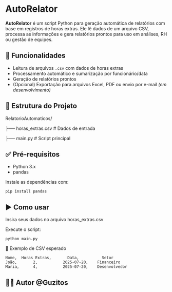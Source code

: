 # AutoRelator

**AutoRelator** é um script Python para geração automática de relatórios com base em registros de horas extras. Ele lê dados de um arquivo CSV, processa as informações e gera relatórios prontos para uso em análises, RH ou gestão de equipes.

## 🚀 Funcionalidades

- Leitura de arquivos `.csv` com dados de horas extras
- Processamento automático e sumarização por funcionário/data
- Geração de relatórios prontos
- (Opcional) Exportação para arquivos Excel, PDF ou envio por e-mail *(em desenvolvimento)*

## 📁 Estrutura do Projeto

RelatorioAutomaticos/

├── horas_extras.csv # Dados de entrada

├── main.py # Script principal

## ✅ Pré-requisitos

- Python 3.x
- pandas

Instale as dependências com:

```
pip install pandas
```

## ▶️ Como usar
Insira seus dados no arquivo horas_extras.csv

Execute o script:

```
python main.py
```

📌 Exemplo de CSV esperado
```
Nome,  Horas Extras,       Data,          Setor
João,       2,           2025-07-20,    Financeiro
Maria,      4,           2025-07-20,    Desenvolvedor
```

## 👨‍💻 Autor @Guzitos




